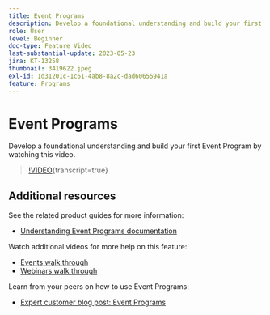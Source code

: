 ```yaml
---
title: Event Programs
description: Develop a foundational understanding and build your first Event Program.
role: User
level: Beginner
doc-type: Feature Video
last-substantial-update: 2023-05-23
jira: KT-13258
thumbnail: 3419622.jpeg
exl-id: 1d31201c-1c61-4ab8-8a2c-dad60655941a
feature: Programs
---
```

# Event Programs

Develop a foundational understanding and build your first Event Program by watching this video.

>[!VIDEO](https://video.tv.adobe.com/v/3419622/?learn=on){transcript=true}

## Additional resources

See the related product guides for more information:

* [Understanding Event Programs documentation](https://experienceleague.adobe.com/docs/marketo/using/product-docs/demand-generation/events/understanding-events/understanding-event-programs.html?lang=en)

Watch additional videos for more help on this feature:
* [Events walk through](https://experienceleague.adobe.com/docs/marketo-learn/tutorials/events/events-watch.html?lang=en)
* [Webinars walk through](https://experienceleague.adobe.com/docs/marketo-learn/tutorials/events/webinar-watch.html?lang=en)

Learn from your peers on how to use Event Programs:
* [Expert customer blog post: Event Programs](https://nation.marketo.com/t5/product-blogs/marketo-success-series-event-programs/ba-p/299191)
